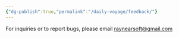 ```yaml
---
{"dg-publish":true,"permalink":"/daily-voyage/feedback/"}
---
```


For inquiries or to report bugs, please email raynearsoft@gmail.com